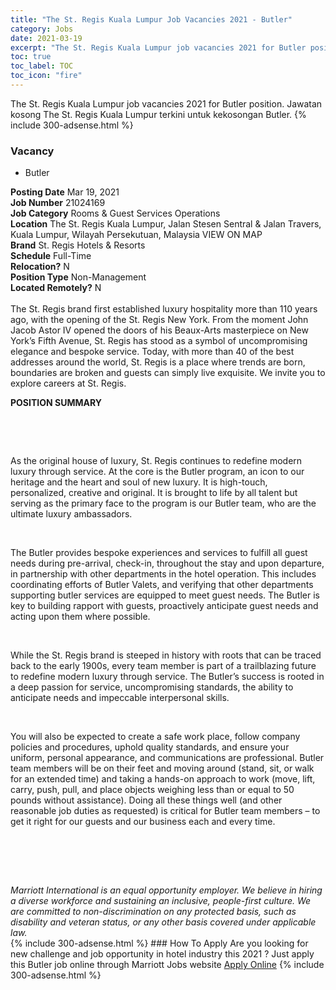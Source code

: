 ```yaml
---
title: "The St. Regis Kuala Lumpur Job Vacancies 2021 - Butler" 
category: Jobs 
date: 2021-03-19 
excerpt: "The St. Regis Kuala Lumpur job vacancies 2021 for Butler position. Jawatan kosong The St. Regis Kuala Lumpur terkini untuk kekosongan Butler." 
toc: true 
toc_label: TOC 
toc_icon: "fire" 
--- 
```


The St. Regis Kuala Lumpur job vacancies 2021 for Butler position. Jawatan kosong The St. Regis Kuala Lumpur terkini untuk kekosongan Butler. 
{% include 300-adsense.html %} 
### Vacancy 
- Butler 
<div><div><b>Posting Date</b> Mar 19, 2021<br><b>Job Number</b> 21024169<br><b>Job Category</b> Rooms &amp; Guest Services Operations<br><b>Location</b> The St. Regis Kuala Lumpur, Jalan Stesen Sentral &amp; Jalan Travers, Kuala Lumpur, Wilayah Persekutuan, Malaysia VIEW ON MAP<br><b>Brand</b> St. Regis Hotels &amp; Resorts<br><b>Schedule</b> Full-Time<br><b>Relocation?</b> N<br><b>Position Type</b> Non-Management<br><b>Located Remotely?</b> N<br><br>The St. Regis brand first established luxury hospitality more than 110 years ago, with the opening of the St. Regis New York. From the moment John Jacob Astor IV opened the doors of his Beaux-Arts masterpiece on New York&#8217;s Fifth Avenue, St. Regis has stood as a symbol of uncompromising elegance and bespoke service. Today, with more than 40 of the best addresses around the world, St. Regis is a place where trends are born, boundaries are broken and guests can simply live exquisite. We invite you to explore careers at St. Regis.<br></div><div> <p><strong>POSITION SUMMARY</strong></p> <p>&#160;</p> <p>&#160;</p> <p>As the original house of luxury, St. Regis continues to redefine modern luxury through service. At the core is the Butler program, an icon to our heritage and the heart and soul of new luxury. It is high-touch, personalized, creative and original. It is brought to life by all talent but serving as the primary face to the program is our Butler team, who are the ultimate luxury ambassadors.</p> <p>&#160;</p> <p>The Butler provides bespoke experiences and services to fulfill all guest needs during pre-arrival, check-in, throughout the stay and upon departure, in partnership with other departments in the hotel operation. This includes coordinating efforts of Butler Valets, and verifying that other departments supporting butler services are equipped to meet guest needs. The Butler is key to building rapport with guests, proactively anticipate guest needs and acting upon them where possible.</p> <p>&#160;</p> <p>While the St. Regis brand is steeped in history with roots that can be traced back to the early 1900s, every team member is part of a trailblazing future to redefine modern luxury through service. The Butler&#8217;s success is rooted in a deep passion for service, uncompromising standards, the ability to anticipate needs and impeccable interpersonal skills.</p> <p>&#160;</p> <p>You will also be expected to create a safe work place, follow company policies and procedures, uphold quality standards, and ensure your uniform, personal appearance, and communications are professional. Butler team members will be on their feet and moving around (stand, sit, or walk for an extended time) and taking a hands-on approach to work (move, lift, carry, push, pull, and place objects weighing less than or equal to 50 pounds without assistance). Doing all these things well (and other reasonable job duties as requested) is critical for Butler team members &#8211; to get it right for our guests and our business each and every time.</p> <p>&#160;</p> <p>&#160;</p> </div> <div> &#160;</div> <em>Marriott International is an equal opportunity employer.&#160;We believe in hiring a diverse workforce and sustaining an inclusive, people-first culture.&#160;We are committed to non-discrimination on&#160;any&#160;protected&#160;basis, such as disability and veteran status, or any other basis covered under applicable law.</em><br></div> 
{% include 300-adsense.html %} 
### How To Apply 
Are you looking for new challenge and job opportunity in hotel industry this 2021 ?
Just apply this Butler job online through Marriott Jobs website 
<a href="https://jobs.marriott.com/marriott/jobs/21024169?lang=en-us" class="btn btn--info" target="_blank" rel="nofollow noopenner">Apply Online</a> 
{% include 300-adsense.html %} 